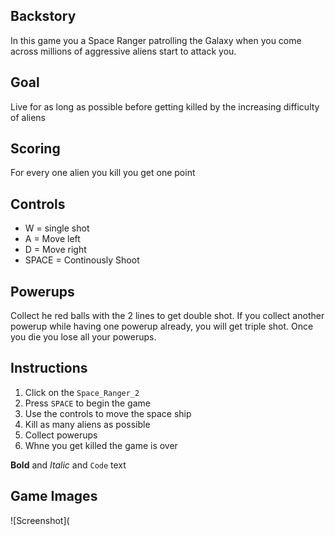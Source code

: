 ## Backstory

In this game you a Space Ranger patrolling the Galaxy when you come across millions of aggressive aliens start to attack you. 

## Goal

Live for as long as possible before getting killed by the increasing difficulty of aliens

## Scoring

For every one alien you kill you get one point

## Controls

- W = single shot
- A = Move left
- D = Move right
- SPACE = Continously Shoot

## Powerups

Collect he red balls with the 2 lines to get double shot. If you collect another powerup while having one powerup already, you will get triple shot. Once you die you lose all your powerups.

## Instructions

1. Click on the `Space_Ranger_2` 
2. Press `SPACE` to begin the game
3. Use the controls to move the space ship
4. Kill as many aliens as possible
5. Collect powerups
6. Whne you get killed the game is over

**Bold** and _Italic_ and `Code` text
## Game Images
![Screenshot](
